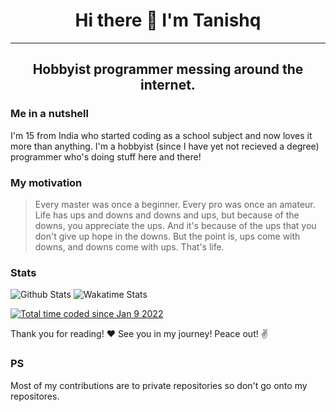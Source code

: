 <h1 align='center'>Hi there 👋 I'm Tanishq</h1>
<hr>
<h2 align='center'>Hobbyist programmer messing around the internet.</h2>

### Me in a nutshell
I'm 15 from India who started coding as a school subject and now loves it more than anything. I'm a hobbyist (since I have yet not recieved a degree) programmer who's doing stuff here and there!

### My motivation
> Every master was once a beginner. Every pro was once an amateur.
> Life has ups and downs and downs and ups, but because of the downs, you appreciate the ups. And it's because of the ups that you don't give up hope in the downs. But the point is, ups come with downs, and downs come with ups. That's life.

<!-- ### Technologies and Tools -->

### Stats
<p>
  <img src="https://github-readme-stats.vercel.app/api?username=Sadashii&show_icons=true&locale=en&theme=cobalt&count_private=true&?border_radius=0" alt="Github Stats" />
  <img src="https://github-readme-stats.vercel.app/api/wakatime?username=Sadashi&layout=compact&theme=cobalt" alt="Wakatime Stats" />
</p>



<a href="https://wakatime.com/@ce037dec-f387-42b8-b6e4-f638b1f344a4"><img src="https://wakatime.com/badge/user/ce037dec-f387-42b8-b6e4-f638b1f344a4.svg?style=for-the-badge" alt="Total time coded since Jan 9 2022" /></a>

<p align='left'>Thank you for reading! ❤️ See you in my journey! Peace out! ✌️</p>


### PS
Most of my contributions are to private repositories so don't go onto my repositores.
